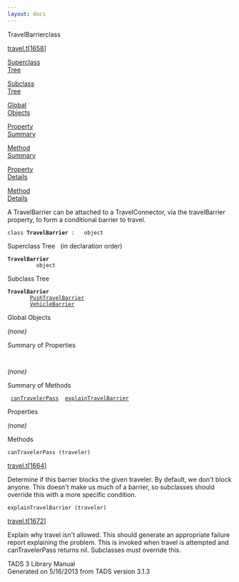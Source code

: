 ```yaml
---
layout: docs
---
```

<span class="title">TravelBarrier</span><span class="type">class</span>

[travel.t](../file/travel.t.html)\[[1658](../source/travel.t.html#1658)\]

[Superclass  
Tree](#_SuperClassTree_)

[Subclass  
Tree](#_SubClassTree_)

[Global  
Objects](#_ObjectSummary_)

[Property  
Summary](#_PropSummary_)

[Method  
Summary](#_MethodSummary_)

[Property  
Details](#_Properties_)

[Method  
Details](#_Methods_)

<div class="fdesc">

A TravelBarrier can be attached to a TravelConnector, via the
travelBarrier property, to form a conditional barrier to travel.

`class `**`TravelBarrier`**` :   object`

</div>

<span id="_SuperClassTree_"></span>

<div class="mjhd">

<span class="hdln">Superclass Tree</span>   (in declaration order)

</div>

**`TravelBarrier`**  
`         object`  
<span id="_SubClassTree_"></span>

<div class="mjhd">

<span class="hdln">Subclass Tree</span>  

</div>

**`TravelBarrier`**  
`         `[`PushTravelBarrier`](../object/PushTravelBarrier.html)  
`         `[`VehicleBarrier`](../object/VehicleBarrier.html)  
<span id="_ObjectSummary_"></span>

<div class="mjhd">

<span class="hdln">Global Objects</span>  

</div>

*(none)* <span id="_PropSummary_"></span>

<div class="mjhd">

<span class="hdln">Summary of Properties</span>  

</div>

` `

*(none)* <span id="_MethodSummary_"></span>

<div class="mjhd">

<span class="hdln">Summary of Methods</span>  

</div>

` `[`canTravelerPass`](#canTravelerPass)`  `[`explainTravelBarrier`](#explainTravelBarrier)`  `

<span id="_Properties_"></span>

<div class="mjhd">

<span class="hdln">Properties</span>  

</div>

*(none)* <span id="_Methods_"></span>

<div class="mjhd">

<span class="hdln">Methods</span>  

</div>

<span id="canTravelerPass"></span>

`canTravelerPass (traveler)`

[travel.t](../file/travel.t.html)\[[1664](../source/travel.t.html#1664)\]

<div class="desc">

Determine if this barrier blocks the given traveler. By default, we
don't block anyone. This doesn't make us much of a barrier, so
subclasses should override this with a more specific condition.

</div>

<span id="explainTravelBarrier"></span>

`explainTravelBarrier (traveler)`

[travel.t](../file/travel.t.html)\[[1672](../source/travel.t.html#1672)\]

<div class="desc">

Explain why travel isn't allowed. This should generate an appropriate
failure report explaining the problem. This is invoked when travel is
attempted and canTravelerPass returns nil. Subclasses must override
this.

</div>

<div class="ftr">

TADS 3 Library Manual  
Generated on 5/16/2013 from TADS version 3.1.3

</div>
